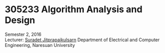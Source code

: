 # 305233 Algorithm Analysis and Design
  Semester 2, 2016 <br/>
  Lecturer: [Suradet Jitprapaikulsarn](http://www.ajarnsuradet.com/)
  Department of Electrical and Computer Engineering, Naresuan University
